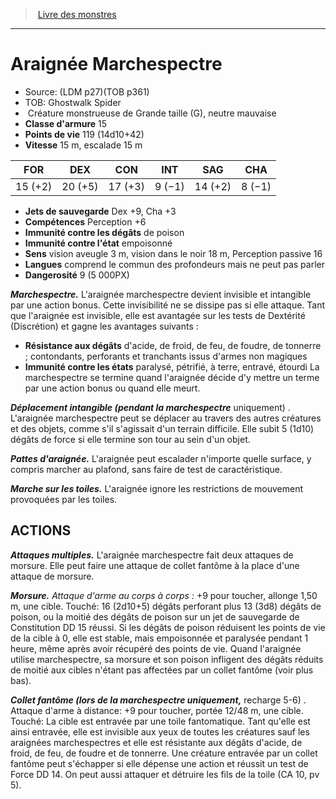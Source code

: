 ﻿> [Livre des monstres](tome_of_beasts_old.md)

---

# Araignée Marchespectre

- Source: (LDM p27)(TOB p361)
- TOB: Ghostwalk Spider
-  Créature monstrueuse de Grande taille (G), neutre mauvaise
- **Classe d'armure** 15
- **Points de vie** 119 (14d10+42)
- **Vitesse** 15 m, escalade 15 m

|FOR|DEX|CON|INT|SAG|CHA|
|---|---|---|---|---|---|
|15 (+2)|20 (+5)|17 (+3)|9 (−1)|14 (+2)|8 (−1)|

- **Jets de sauvegarde** Dex +9, Cha +3
- **Compétences** Perception +6
- **Immunité contre les dégâts** de poison
- **Immunité contre l'état** empoisonné
- **Sens** vision aveugle 3 m, vision dans le noir 18 m, Perception passive 16
- **Langues** comprend le commun des profondeurs mais ne peut pas parler
- **Dangerosité** 9 (5 000PX)

**_Marchespectre._** L'araignée marchespectre devient invisible et intangible par une action bonus. Cette invisibilité ne se dissipe pas si elle attaque. Tant que l'araignée est invisible, elle est avantagée sur les tests de Dextérité (Discrétion) et gagne les avantages suivants :

- **Résistance aux dégâts** d'acide, de froid, de feu, de foudre, de tonnerre ; contondants, perforants et tranchants issus d'armes non magiques
- **Immunité contre les états** paralysé, pétrifié, à terre, entravé, étourdi La marchespectre se termine quand l'araignée décide d'y mettre un terme par une action bonus ou quand elle meurt.

**_Déplacement intangible (pendant la marchespectre_** uniquement) . L'araignée marchespectre peut se déplacer au travers des autres créatures et des objets, comme s'il s'agissait d'un terrain difficile. Elle subit 5 (1d10) dégâts de force si elle termine son tour au sein d'un objet.

**_Pattes d'araignée._** L'araignée peut escalader n'importe quelle surface, y compris marcher au plafond, sans faire de test de caractéristique.

**_Marche sur les toiles._** L'araignée ignore les restrictions de mouvement provoquées par les toiles.

## ACTIONS

**_Attaques multiples._** L'araignée marchespectre fait deux attaques de morsure. Elle peut faire une attaque de collet fantôme à la place d'une attaque de morsure.

**_Morsure._** _Attaque d'arme au corps à corps :_ +9 pour toucher, allonge 1,50 m, une cible. Touché: 16 (2d10+5) dégâts perforant plus 13 (3d8) dégâts de poison, ou la moitié des dégâts de poison sur un jet de sauvegarde de Constitution DD 15 réussi. Si les dégâts de poison réduisent les points de vie de la cible à 0, elle est stable, mais empoisonnée et paralysée pendant 1 heure, même après avoir récupéré des points de vie. Quand l'araignée utilise marchespectre, sa morsure et son poison infligent des dégâts réduits de moitié aux cibles n'étant pas affectées par un collet fantôme (voir plus bas).

**_Collet fantôme (lors de la marchespectre uniquement,_** recharge 5-6) . Attaque d'arme à distance: +9 pour toucher, portée 12/48 m, une cible. Touché: La cible est entravée par une toile fantomatique. Tant qu'elle est ainsi entravée, elle est invisible aux yeux de toutes les créatures sauf les araignées marchespectres et elle est résistante aux dégâts d'acide, de froid, de feu, de foudre et de tonnerre. Une créature entravée par un collet fantôme peut s'échapper si elle dépense une action et réussit un test de Force DD 14. On peut aussi attaquer et détruire les fils de la toile (CA 10, pv 5).

